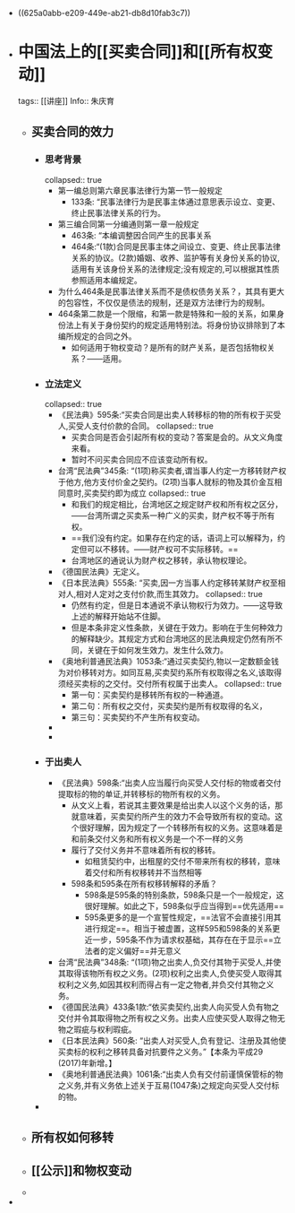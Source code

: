 - ((625a0abb-e209-449e-ab21-db8d10fab3c7))
- # 中国法上的[[买卖合同]]和[[所有权变动]]
  tags:: [[讲座]]
  Info:: 朱庆育
	- ## 买卖合同的效力
		- ### 思考背景
		  collapsed:: true
			- 第一编总则第六章民事法律行为第一节一般规定
				- 133条: “民事法律行为是民事主体通过意思表示设立、变更、终止民事法律关系的行为。
			- 第三编合同第一分编通则第一章一般规定
				- 463条: “本编调整因合同产生的民事关系
				- 464条:“(1款)合同是民事主体之间设立、变更、终止民事法律关系的协议。(2款)婚姻、收养、监护等有关身份关系的协议,适用有关该身份关系的法律规定;没有规定的,可以根据其性质参照适用本编规定。
			- 为什么464条是民事法律关系而不是债权债务关系？，其具有更大的包容性，不仅仅是债法的规制，还是双方法律行为的规制。
			- 464条第二款是一个限缩，和第一款是特殊和一般的关系，如果身份法上有关于身份契约的规定适用特别法。将身份协议排除到了本编所规定的合同之外。
				- 如何适用于物权变动？是所有的财产关系，是否包括物权关系？——适用。
		- ### 立法定义
		  collapsed:: true
			- 《民法典》595条:“买卖合同是出卖人转移标的物的所有权于买受人,买受人支付价款的合同。
			  collapsed:: true
				- 买卖合同是否会引起所有权的变动？答案是会的。从文义角度来看。
				- 暂时不问买卖合同应不应该变动所有权。
			- 台湾“民法典”345条: “(1项)称买卖者,谓当事人约定一方移转财产权于他方,他方支付价金之契约。(2项)当事人就标的物及其价金互相同意时,买卖契约即为成立
			  collapsed:: true
				- 和我们的规定相比，台湾地区之规定财产权和所有权之区分，——台湾所谓之买卖系一种广义的买卖，财产权不等于所有权。
				- ==我们没有约定。如果存在约定的话，语词上可以解释为，约定但可以不移转。——财产权可不实际移转。==
				- 台湾地区的通说认为财产权之移转，承认物权理论。
			- 《德国民法典》无定义。
			- 《日本民法典》555条: “买卖,因一方当事人约定移转某财产权至相对人,相对人定对之支付价款,而生其效力。
			  collapsed:: true
				- 仍然有约定，但是日本通说不承认物权行为效力。——这导致上述的解释开始站不住脚。
				- 但是本条非定义性条款，关键在于效力。影响在于生何种效力的解释缺少。其规定方式和台湾地区的民法典规定仍然有所不同，关键在于如何发生效力。发生什么效力。
			- 《奥地利普通民法典》1053条:“通过买卖契约,物以一定数额金钱为对价移转对方。如同互易,买卖契约系所有权取得之名义,该取得须经买卖标的之交付。交付所有权属于出卖人。
			  collapsed:: true
				- 第一句：买卖契约是移转所有权的一种通道。
				- 第二句：所有权之交付，买卖契约是所有权取得的名义，
				- 第三句：买卖契约不产生所有权变动。
			-
			-
		- ### 于出卖人
			- 《民法典》598条:“出卖人应当履行向买受人交付标的物或者交付提取标的物的单证,并转移标的物所有权的义务。
				- 从文义上看，若说其主要效果是给出卖人以这个义务的话，那就意味着，买卖契约所产生的效力不会导致所有权的变动。这个很好理解，因为规定了一个转移所有权的义务。这意味着是和前条交付义务和所有权义务是一个不一样的义务
				- 履行了交付义务并不意味着所有权的移转。
					- 如租赁契约中，出租屋的交付不带来所有权的移转，意味着交付和所有权移转并不当然相等
				- 598条和595条在所有权移转解释的矛盾？
					- 598条是595条的特别条款，598条只是一个一般规定，这很好理解。如此之下，598条似乎应当得到==优先适用==
					- 595条更多的是一个宣誓性规定，==法官不会直接引用其进行规定==。相当于被虚置，这样595和598条的关系更近一步，595条不作为请求权基础，其存在在于显示==立法者的定义偏好==并无意义
			- 台湾“民法典”348条: “(1项)物之出卖人,负交付其物于买受人,并使其取得该物所有权之义务。(2项)权利之出卖人,负使买受人取得其权利之义务,如因其权利而得占有一定之物者,并负交付其物之义务。
			- 《德国民法典》433条1款:“依买卖契约,出卖人向买受人负有物之交付并令其取得物之所有权之义务。出卖人应使买受人取得之物无物之瑕疵与权利瑕疵。
			- 《日本民法典》560条: “出卖人对买受人,负有登记、注册及其他使买卖标的权利之移转具备对抗要件之义务。”【本条为平成29 (2017)年新增。】
			- 《奥地利普通民法典》1061条:“出卖人负有交付前谨慎保管标的物之义务,并有义务依上述关于互易(1047条)之规定向买受人交付标的物。
		-
	- ## 所有权如何移转
	- ## [[公示]]和物权变动
	-
-